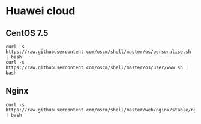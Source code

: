 # Huawei cloud

## CentOS 7.5

	curl -s https://raw.githubusercontent.com/oscm/shell/master/os/personalise.sh | bash
	curl -s https://raw.githubusercontent.com/oscm/shell/master/os/user/www.sh | bash
	
## Nginx

	curl -s https://raw.githubusercontent.com/oscm/shell/master/web/nginx/stable/nginx.sh | bash